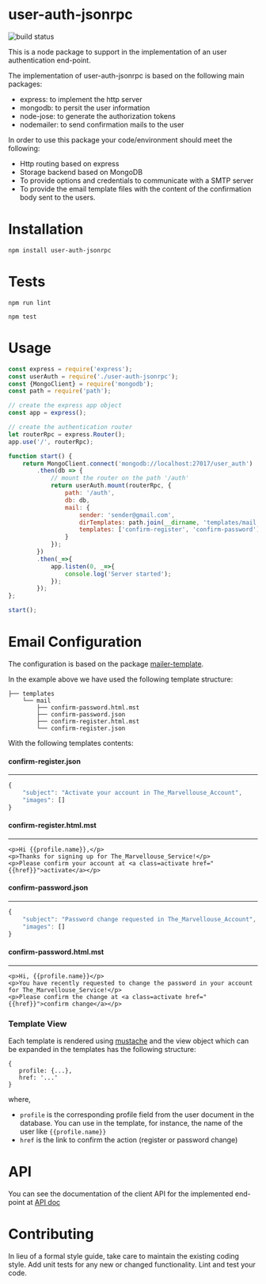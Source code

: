 user-auth-jsonrpc
=========
![build status](https://gitlab.com/jorge.suit/user-auth-jsonrpc/badges/master/build.svg)

This is a node package to support in the implementation of an user
authentication end-point.

The implementation of user-auth-jsonrpc is based on the following main
packages:

* express: to implement the http server
* mongodb: to persit the user information
* node-jose: to generate the authorization tokens
* nodemailer: to send confirmation mails to the user

In order to use this package your code/environment should meet the
following:

* Http routing based on express
* Storage backend based on MongoDB
* To provide options and credentials to communicate with a SMTP server
* To provide the email template files with the content of the
  confirmation body sent to the users.


# Installation

  `npm install user-auth-jsonrpc`

# Tests

`npm run lint`

`npm test`

# Usage

```javascript
const express = require('express');
const userAuth = require('./user-auth-jsonrpc');
const {MongoClient} = require('mongodb');
const path = require('path');

// create the express app object
const app = express();

// create the authentication router
let routerRpc = express.Router();
app.use('/', routerRpc);

function start() {
    return MongoClient.connect('mongodb://localhost:27017/user_auth')
        .then(db => {
            // mount the router on the path '/auth'
            return userAuth.mount(routerRpc, {
                path: '/auth',
                db: db,
                mail: {
                    sender: 'sender@gmail.com',
                    dirTemplates: path.join(__dirname, 'templates/mail'),
                    templates: ['confirm-register', 'confirm-password']
                }
            });
        })
        .then(_=>{
            app.listen(0, _=>{
                console.log('Server started');
            });
        });
};

start();
```

# Email Configuration

The configuration is based on the
package
[mailer-template](https://www.npmjs.com/package/mailer-template).

In the example above we have used the following template structure:

```
├── templates
    └── mail
        ├── confirm-password.html.mst
        ├── confirm-password.json
        ├── confirm-register.html.mst
        └── confirm-register.json
```

With the following templates contents:

#### confirm-register.json
---
```javascript
{
    "subject": "Activate your account in The_Marvellouse_Account",
    "images": []
}
```

#### confirm-register.html.mst
---
```
<p>Hi {{profile.name}},</p>
<p>Thanks for signing up for The_Marvellouse_Service!</p>
<p>Please confirm your account at <a class=activate href="{{href}}">activate</a></p>
```

#### confirm-password.json
---
```javascript
{
    "subject": "Password change requested in The_Marvellouse_Account",
    "images": []
}
```

#### confirm-password.html.mst
---
```
<p>Hi, {{profile.name}}</p>
<p>You have recently requested to change the password in your account for The_Marvellouse_Service!</p>
<p>Please confirm the change at <a class=activate href="{{href}}">confirm change</a></p>
```

### Template View

Each template is rendered
using [mustache](https://www.npmjs.com/package/mustache) and the view
object which can be expanded in the templates has the following
structure:

```
{
   profile: {...},
   href: '...'
}
```

where,

* `profile` is the corresponding profile field from the user document
  in the database. You can use in the template, for instance, the name
  of the user like `{{profile.name}}`
* `href` is the link to confirm the action (register or password change)

# API

You can see the documentation of the client API for the implemented end-point at
[API doc](https://gitlab.com/jorge.suit/user-auth-jsonrpc/wikis/home#client-api)

# Contributing

In lieu of a formal style guide, take care to maintain the existing
coding style. Add unit tests for any new or changed
functionality. Lint and test your code.
